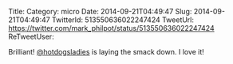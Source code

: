 Title: 
Category: micro
Date: 2014-09-21T04:49:47
Slug: 2014-09-21T04:49:47
TwitterId: 513550636022247424
TweetUrl: https://twitter.com/mark_philpot/status/513550636022247424
ReTweetUser: 

Brilliant! [@hotdogsladies](https://twitter.com/hotdogsladies) is laying the smack down. I love it!